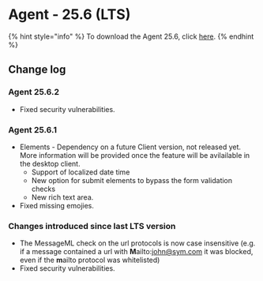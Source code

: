 # Agent - 25.6 (LTS)

{% hint style="info" %}
To download the Agent 25.6, click [here](https://static.symphony.com/agent/agent-25.6.2.zip).
{% endhint %}

## Change log

### Agent 25.6.2

* Fixed security vulnerabilities.

### Agent 25.6.1

* Elements - Dependency on a future Client version, not released yet. More information will be provided once the feature will be avilailable in the desktop client.
  * Support of localized date time
  * New option for submit elements to bypass the form validation checks
  * New rich text area.
* Fixed missing emojies.

### Changes introduced since last LTS version

* The MessageML check on the url protocols is now case insensitive (e.g. if a message contained a url with **M**ailto:john@sym.com it was blocked, even if the **m**ailto protocol was whitelisted)
* Fixed security vulnerabilities.
